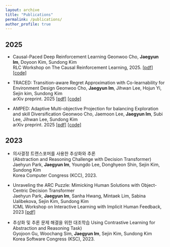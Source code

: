 ```yaml
---
layout: archive
title: "Publications"
permalink: /publications/
author_profile: true
---
```


2025
--- 
* Causal-Paced Deep Reinforcement Learning
Geonwoo Cho, **Jaegyun Im**, Doyoon Kim, Sundong Kim \
RLC Workshop on The Causal Reinforcement Learning, 2025. 
[[pdf]](https://arxiv.org/abs/2507.02910)
[[code]](https://github.com/Cho-Geonwoo/CP-DRL)

* TRACED: Transition-aware Regret Approximation with Co-learnability for Environment Design
Geonwoo Cho, **Jaegyun Im**, Jihwan Lee, Hojun Yi, Sejin kim, Sundong Kim \
arXiv preprint. 2025 
[[pdf]](https://arxiv.org/abs/2506.19997)
[[code]](https://github.com/Cho-Geonwoo/TRACED)

* AMPED: Adaptive Multi-objective Projection for balancing Exploration and skill Diversification
Geonwoo Cho, Jaemoon Lee, **Jaegyun Im**, Subi Lee, Jihwan Lee, Sundong Kim \
arXiv preprint. 2025 
[[pdf]](https://arxiv.org/abs/2506.05980)
[[code]](https://github.com/Cho-Geonwoo/amped)

2023
--- 
* 의사결정 트랜스포머를 사용한 추상화와 추론 \
  (Abstraction and Reasoning Challenge with Decision Transformer) \
  Jaehyun Park, **Jaegyun Im**, Youngdo Lee, Donghyeon Shin, Sejin Kim, Sundong Kim \
  Korea Computer Congress (KCC), 2023.
  
* Unraveling the ARC Puzzle: Mimicking Human Solutions with Object-Centric Decision Transformer \
  Jaehyun Park, **Jaegyun Im**, Sanha Hwang, Mintaek Lim, Sabina Ualibekova, Sejin Kim, Sundong Kim \
  ICML Workshop on Interactive Learning with Implicit Human Feedback, 2023 
  [[pdf]](https://arxiv.org/abs/2306.08204)

*  추상화 및 추론 문제 해결을 위한 대조학습
  Using Contrastive Learning for Abstraction and Reasoning Task) \
  Gyojoon Gu, Woochang Sim, **Jaegyun Im**, Sejin Kim, Sundong Kim \
  Korea Software Congress (KSC), 2023.
